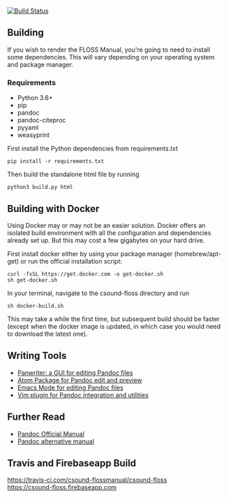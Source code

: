 [![Build Status](https://travis-ci.com/csound-flossmanual/csound-floss.svg?branch=master)](https://travis-ci.com/csound-flossmanual/csound-floss)

## Building
If you wish to render the FLOSS Manual, you're going to need to install
some dependencies. This will vary depending on your operating system and
package manager.

### Requirements
- Python 3.6+
- pip
- pandoc
- pandoc-citeproc
- pyyaml
- weasyprint

First install the Python dependencies from requirements.txt

```
pip install -r requirements.txt
```

Then build the standalone html file by running

```
python3 build.py html
```

## Building with Docker
Using Docker may or may not be an easier solution.
Docker offers an isolated build environment with all the configuration
and dependencies already set up. But this may cost a few gigabytes on your
hard drive.

First install docker either by using your package manager (homebrew/apt-get) or run
the official installation script:

```
curl -fsSL https://get.docker.com -o get-docker.sh
sh get-docker.sh
```

In your terminal, navigate to the csound-floss directory and run

```
sh docker-build.sh
```

This may take a while the first time, but subsequent build should be faster
(except when the docker image is updated, in which case you would need to download the latest one).

## Writing Tools
- [Panwriter: a GUI for editing Pandoc files](https://panwriter.com/)
- [Atom Package for Pandoc edit and preview](https://atom.io/packages/pandoc)
- [Emacs Mode for editing Pandoc files](http://joostkremers.github.io/pandoc-mode/)
- [Vim plugin for Pandoc integration and utilities](https://github.com/vim-pandoc/vim-pandoc)

## Further Read
- [Pandoc Official Manual](https://pandoc.org/MANUAL.html)
- [Pandoc alternative manual](https://rmarkdown.rstudio.com/authoring_pandoc_markdown.html%23raw-tex)

## Travis and Firebaseapp Build
<https://travis-ci.com/csound-flossmanual/csound-floss>  
<https://csound-floss.firebaseapp.com>
